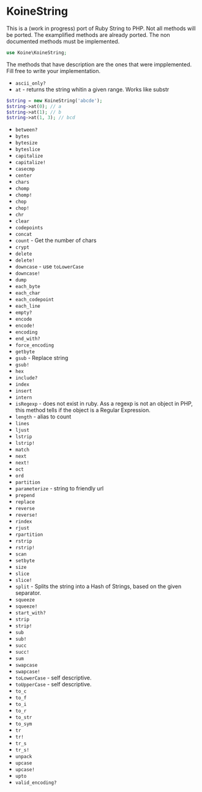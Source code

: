 # KoineString

This is a (work in progress) port of Ruby String to PHP. Not all methods will be ported.
The examplified methods are already ported. The non documented methods must be implemented.

```php
use Koine\KoineString;
```

The methods that have description are the ones that were impplemented. Fill free to write your implementation.

- ```ascii_only?```
- ```at``` - returns the string whitin a given range. Works like substr
```php
$string = new KoineString('abcde');
$string->at(0); // a
$string->at(1); // b
$string->at(1, 3); // bcd

```
- ```between?```
- ```bytes```
- ```bytesize```
- ```byteslice```
- ```capitalize```
- ```capitalize!```
- ```casecmp```
- ```center```
- ```chars```
- ```chomp```
- ```chomp!```
- ```chop```
- ```chop!```
- ```chr```
- ```clear```
- ```codepoints```
- ```concat```
- ```count``` - Get the number of chars
- ```crypt```
- ```delete```
- ```delete!```
- ```downcase``` - use ```toLowerCase```
- ```downcase!```
- ```dump```
- ```each_byte```
- ```each_char```
- ```each_codepoint```
- ```each_line```
- ```empty?```
- ```encode```
- ```encode!```
- ```encoding```
- ```end_with?```
- ```force_encoding```
- ```getbyte```
- ```gsub``` - Replace string
- ```gsub!```
- ```hex```
- ```include?```
- ```index```
- ```insert```
- ```intern```
- ```isRegexp``` - does not exist in ruby. Ass a regexp is not an object in PHP, this method tells if the object is a Regular Expression.
- ```length``` - alias to count
- ```lines```
- ```ljust```
- ```lstrip```
- ```lstrip!```
- ```match```
- ```next```
- ```next!```
- ```oct```
- ```ord```
- ```partition```
- ```parameterize``` - string to friendly url
- ```prepend```
- ```replace```
- ```reverse```
- ```reverse!```
- ```rindex```
- ```rjust```
- ```rpartition```
- ```rstrip```
- ```rstrip!```
- ```scan```
- ```setbyte```
- ```size```
- ```slice```
- ```slice!```
- ```split``` - Splits the string into a Hash of Strings, based on the given separator.
- ```squeeze```
- ```squeeze!```
- ```start_with?```
- ```strip```
- ```strip!```
- ```sub```
- ```sub!```
- ```succ```
- ```succ!```
- ```sum```
- ```swapcase```
- ```swapcase!```
- ```toLowerCase``` - self descriptive.
- ```toUpperCase``` - self descriptive.
- ```to_c```
- ```to_f```
- ```to_i```
- ```to_r```
- ```to_str```
- ```to_sym```
- ```tr```
- ```tr!```
- ```tr_s```
- ```tr_s!```
- ```unpack```
- ```upcase```
- ```upcase!```
- ```upto```
- ```valid_encoding?```
